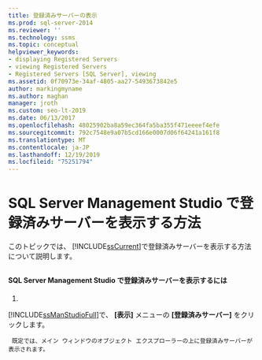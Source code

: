 ```yaml
---
title: 登録済みサーバーの表示
ms.prod: sql-server-2014
ms.reviewer: ''
ms.technology: ssms
ms.topic: conceptual
helpviewer_keywords:
- displaying Registered Servers
- viewing Registered Servers
- Registered Servers [SQL Server], viewing
ms.assetid: 0f70973e-34af-4805-aa27-5493673842e5
author: markingmyname
ms.author: maghan
manager: jroth
ms.custom: seo-lt-2019
ms.date: 06/13/2017
ms.openlocfilehash: 48025902ba8a59ec364fa5ba355f471eeeef4efe
ms.sourcegitcommit: 792c7548e9a07b5cd166e0007d06f64241a161f8
ms.translationtype: MT
ms.contentlocale: ja-JP
ms.lasthandoff: 12/19/2019
ms.locfileid: "75251794"
---
```

# <a name="view-registered-servers-in-sql-server-management-studio"></a>SQL Server Management Studio で登録済みサーバーを表示する方法
  このトピックでは、 [!INCLUDE[ssCurrent](../../includes/sscurrent-md.md)]で登録済みサーバーを表示する方法について説明します。  
  
##  <a name="SSMSProcedure"></a>  
  
#### <a name="to-view-registered-servers-in-sql-server-management-studio"></a>SQL Server Management Studio で登録済みサーバーを表示するには  
  
1.  
  [!INCLUDE[ssManStudioFull](../../includes/ssmanstudiofull-md.md)]で、 **[表示]** メニューの **[登録済みサーバー]** をクリックします。  
  
     既定では、メイン ウィンドウのオブジェクト エクスプローラーの上に登録済みサーバーが表示されます。  
  
  
